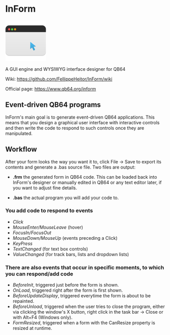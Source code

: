 # InForm

![InForm logo](InForm/resources/Application-icon-128.png)

A GUI engine and WYSIWYG interface designer for QB64

Wiki: <https://github.com/FellippeHeitor/InForm/wiki>

Official page: <https://www.qb64.org/inform>

## Event-driven QB64 programs

InForm's main goal is to generate event-driven QB64 applications. This means that you design a graphical user interface with interactive controls and then write the code to respond to such controls once they are manipulated.

## Workflow

After your form looks the way you want it to, click File -> Save to export its contents and generate a .bas source file. Two files are output:

* **.frm**
the generated form in QB64 code. This can be loaded back into InForm's designer or manually edited in QB64 or any text editor later, if you want to adjust fine details.

* **.bas**
the actual program you will add your code to.

### You add code to respond to events

* *Click*
* *MouseEnter/MouseLeave* (hover)
* *FocusIn/FocusOut*
* *MouseDown/MouseUp* (events preceding a Click)
* *KeyPress*
* *TextChanged* (for text box controls)
* *ValueChanged* (for track bars, lists and dropdown lists)

### There are also events that occur in specific moments, to which you can respond/add code

* *BeforeInit*, triggered just before the form is shown.
* *OnLoad*, triggered right after the form is first shown.
* *BeforeUpdateDisplay*, triggered everytime the form is about to be repainted.
* *BeforeUnload*, triggered when the user tries to close the program, either via clicking the window's X button, right click in the task bar -> Close or with Alt+F4 (Windows only).
* *FormResized*, triggered when a form with the CanResize property is resized at runtime.
